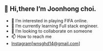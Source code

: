 ## 👋 Hi,there I’m Joonhong choi.
- 👀 I’m interested in playing FIFA online.
- 🌱 I’m currently learning Full stack engineer.
- 💞️ I’m looking to collaborate on someone
- 📫 How to reach me 
- [Instagram](https://www.instagram.com/choijhongg/)[wnsghd14@gmail.com]

<!---
wnsghd14/wnsghd14 is a ✨ special ✨ repository because its `README.md` (this file) appears on your GitHub profile.
You can click the Preview link to take a look at your changes.
--->
